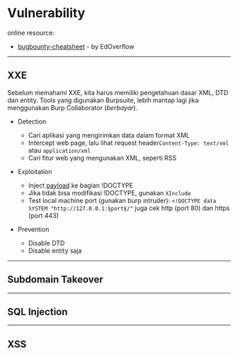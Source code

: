 # Vulnerability
online resource:
- [bugbounty-cheatsheet](https://github.com/EdOverflow/bugbounty-cheatsheet) - by EdOverflow
---

## XXE
Sebelum memahami XXE, kita harus memiliki pengetahuan dasar XML, DTD dan entity. Tools yang digunakan Burpsuite, lebih mantap lagi jika menggunakan Burp Collaborator (*berbayar*).
- Detection
  - Cari aplikasi yang mengirimkan data dalam format XML
  - Intercept web page, lalu lihat request header`Content-Type: text/xml` atau `application/xml`
  - Cari fitur web yang mengunakan XML, seperti RSS
  
- Exploitation
  - Inject [payload](https://github.com/payloadbox/xxe-injection-payload-list) ke bagian !DOCTYPE
  - Jika tidak bisa modifikasi !DOCTYPE, gunakan `XInclude`
  - Test local machine port (gunakan burp intruder): `<!DOCTYPE data SYSTEM "http://127.0.0.1:§port§/"` juga cek http (port 80) dan https (port 443)

- Prevention
  - Disable DTD
  - Disable entity saja
---
## Subdomain Takeover

---
## SQL Injection

---
## XSS

